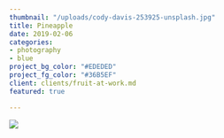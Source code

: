 ```yaml
---
thumbnail: "/uploads/cody-davis-253925-unsplash.jpg"
title: Pineapple
date: 2019-02-06
categories:
- photography
- blue
project_bg_color: "#EDEDED"
project_fg_color: "#36B5EF"
client: clients/fruit-at-work.md
featured: true

---
```

![](/uploads/cody-davis-253925-unsplash.jpg)
